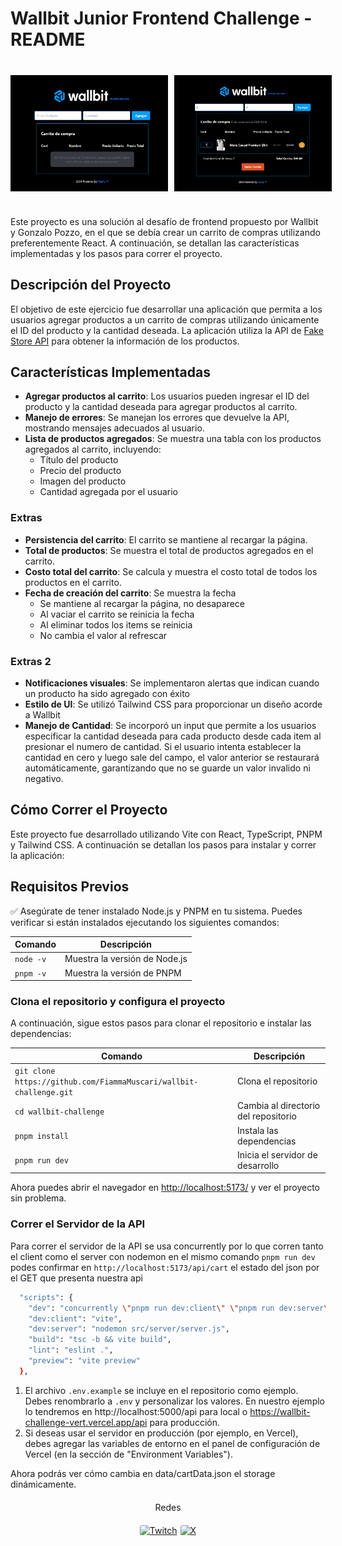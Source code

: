 # Wallbit Junior Frontend Challenge - README

<div style="display: flex; margin-top: 40px; margin-bottom: 40px;">
  <img src="./public/app.webp" alt="Interfaz de la aplicación" style="width: 50%; max-width: 420px; margin-right: 10px;" />
  <img src="./public/app2.webp" alt="Otra vista de la aplicación" style="width: 50%; max-width: 420px;" />
</div>

Este proyecto es una solución al desafío de frontend propuesto por Wallbit y Gonzalo Pozzo, en el que se debía crear un carrito de compras utilizando preferentemente React. A continuación, se detallan las características implementadas y los pasos para correr el proyecto.

## Descripción del Proyecto

El objetivo de este ejercicio fue desarrollar una aplicación que permita a los usuarios agregar productos a un carrito de compras utilizando únicamente el ID del producto y la cantidad deseada. La aplicación utiliza la API de [Fake Store API](https://fakestoreapi.com/) para obtener la información de los productos.

## Características Implementadas

- **Agregar productos al carrito**: Los usuarios pueden ingresar el ID del producto y la cantidad deseada para agregar productos al carrito.
- **Manejo de errores**: Se manejan los errores que devuelve la API, mostrando mensajes adecuados al usuario.
- **Lista de productos agregados**: Se muestra una tabla con los productos agregados al carrito, incluyendo:
  - Título del producto
  - Precio del producto
  - Imagen del producto
  - Cantidad agregada por el usuario

### Extras

- **Persistencia del carrito**: El carrito se mantiene al recargar la página.
- **Total de productos**: Se muestra el total de productos agregados en el carrito.
- **Costo total del carrito**: Se calcula y muestra el costo total de todos los productos en el carrito.
- **Fecha de creación del carrito**: Se muestra la fecha
  - Se mantiene al recargar la página, no desaparece
  - Al vaciar el carrito se reinicia la fecha
  - Al eliminar todos los items se reinicia
  - No cambia el valor al refrescar

### Extras 2

- **Notificaciones visuales**: Se implementaron alertas que indican cuando un producto ha sido agregado con éxito
- **Estilo de UI**: Se utilizó Tailwind CSS para proporcionar un diseño acorde a Wallbit
- **Manejo de Cantidad**: Se incorporó un input que permite a los usuarios especificar la cantidad deseada para cada producto desde cada item al presionar el numero de cantidad. Si el usuario intenta establecer la cantidad en cero y luego sale del campo, el valor anterior se restaurará automáticamente, garantizando que no se guarde un valor invalido ni negativo.

## Cómo Correr el Proyecto

Este proyecto fue desarrollado utilizando Vite con React, TypeScript, PNPM y Tailwind CSS. A continuación se detallan los pasos para instalar y correr la aplicación:

## Requisitos Previos

✅ Asegúrate de tener instalado Node.js y PNPM en tu sistema. Puedes verificar si están instalados ejecutando los siguientes comandos:

| Comando   | Descripción                   |
| --------- | ----------------------------- |
| `node -v` | Muestra la versión de Node.js |
| `pnpm -v` | Muestra la versión de PNPM    |

### Clona el repositorio y configura el proyecto

A continuación, sigue estos pasos para clonar el repositorio e instalar las dependencias:

| Comando                                                            | Descripción                          |
| ------------------------------------------------------------------ | ------------------------------------ |
| `git clone https://github.com/FiammaMuscari/wallbit-challenge.git` | Clona el repositorio                 |
| `cd wallbit-challenge`                                             | Cambia al directorio del repositorio |
| `pnpm install`                                                     | Instala las dependencias             |
| `pnpm run dev`                                                     | Inicia el servidor de desarrollo     |

Ahora puedes abrir el navegador en [http://localhost:5173/](http://localhost:5173/) y ver el proyecto sin problema.

### Correr el Servidor de la API

Para correr el servidor de la API se usa concurrently por lo que corren tanto el client como el server con nodemon en el mismo comando `pnpm run dev`  podes confirmar en `http://localhost:5173/api/cart` el estado del json por el GET que presenta nuestra api

```bash
  "scripts": {
    "dev": "concurrently \"pnpm run dev:client\" \"pnpm run dev:server\"",
    "dev:client": "vite",
    "dev:server": "nodemon src/server/server.js",
    "build": "tsc -b && vite build",
    "lint": "eslint .",
    "preview": "vite preview"
  },
```

1. El archivo `.env.example` se incluye en el repositorio como ejemplo. Debes renombrarlo a `.env` y personalizar los valores. En nuestro ejemplo lo tendremos en http://localhost:5000/api para local o https://wallbit-challenge-vert.vercel.app/api para producción.
2. Si deseas usar el servidor en producción (por ejemplo, en Vercel), debes agregar las variables de entorno en el panel de configuración de Vercel (en la sección de "Environment Variables").

Ahora podrás ver cómo cambia en data/cartData.json el storage dinámicamente.

<div style="display: flex; flex-direction: column; align-items: center; margin-top: 20px;">
  <div>
    Redes
  </div>
  <div style="display: flex; justify-content: center; margin-top: 20px;">
    <a href="https://www.twitch.tv/ninfuwu" target="_blank" rel="noopener noreferrer">
      <img src="https://img.shields.io/badge/-Twitch-9146FF?style=for-the-badge&logo=twitch&logoColor=white" alt="Twitch" style="border-radius: 3px; margin-right: 5px;" />
    </a>
    <a href="https://x.com/__fiamy" target="_blank" rel="noopener noreferrer">
      <img src="https://img.shields.io/badge/-000000?style=for-the-badge&logo=x&logoColor=white" alt="X" style="border-radius: 3px;" />
    </a>
  </div>
</div>
